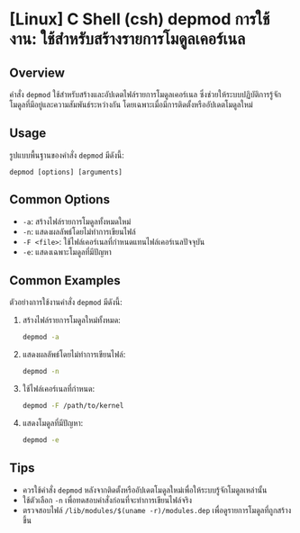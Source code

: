 # [Linux] C Shell (csh) depmod การใช้งาน: ใช้สำหรับสร้างรายการโมดูลเคอร์เนล

## Overview
คำสั่ง `depmod` ใช้สำหรับสร้างและอัปเดตไฟล์รายการโมดูลเคอร์เนล ซึ่งช่วยให้ระบบปฏิบัติการรู้จักโมดูลที่มีอยู่และความสัมพันธ์ระหว่างกัน โดยเฉพาะเมื่อมีการติดตั้งหรืออัปเดตโมดูลใหม่

## Usage
รูปแบบพื้นฐานของคำสั่ง `depmod` มีดังนี้:
```
depmod [options] [arguments]
```

## Common Options
- `-a`: สร้างไฟล์รายการโมดูลทั้งหมดใหม่
- `-n`: แสดงผลลัพธ์โดยไม่ทำการเขียนไฟล์
- `-F <file>`: ใช้ไฟล์เคอร์เนลที่กำหนดแทนไฟล์เคอร์เนลปัจจุบัน
- `-e`: แสดงเฉพาะโมดูลที่มีปัญหา

## Common Examples
ตัวอย่างการใช้งานคำสั่ง `depmod` มีดังนี้:

1. สร้างไฟล์รายการโมดูลใหม่ทั้งหมด:
   ```bash
   depmod -a
   ```

2. แสดงผลลัพธ์โดยไม่ทำการเขียนไฟล์:
   ```bash
   depmod -n
   ```

3. ใช้ไฟล์เคอร์เนลที่กำหนด:
   ```bash
   depmod -F /path/to/kernel
   ```

4. แสดงโมดูลที่มีปัญหา:
   ```bash
   depmod -e
   ```

## Tips
- ควรใช้คำสั่ง `depmod` หลังจากติดตั้งหรืออัปเดตโมดูลใหม่เพื่อให้ระบบรู้จักโมดูลเหล่านั้น
- ใช้ตัวเลือก `-n` เพื่อทดสอบคำสั่งก่อนที่จะทำการเขียนไฟล์จริง
- ตรวจสอบไฟล์ `/lib/modules/$(uname -r)/modules.dep` เพื่อดูรายการโมดูลที่ถูกสร้างขึ้น